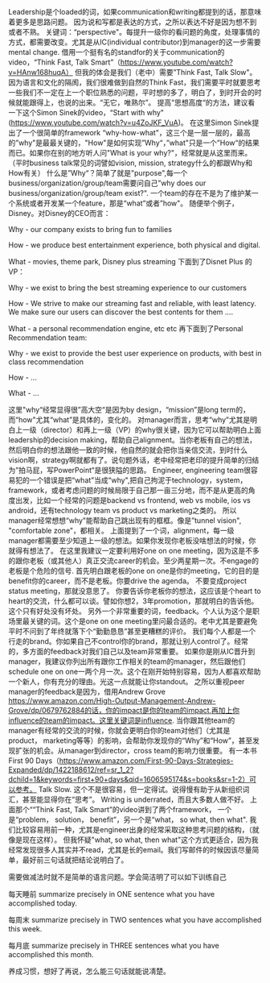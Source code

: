 Leadership是个loaded的词，如果communication和writing都提到的话，那意味着更多是思路问题。
因为说和写都是表达的方式，之所以表达不好是因为想不到或者不熟。
关键词：“perspective"。每提升一级你的看问题的角度，处理事情的方式，都需要改变。尤其是从IC(individual contributor)到manager的这一步需要mental change.
借用一个挺有名的standfor的关于communication的video，“Think Fast, Talk Smart”（https://www.youtube.com/watch?v=HAnw168huqA）
但我的体会是我们（老中）需要”Think Fast, Talk Slow"。
因为语言和文化的隔阂，我们很难做到自然的Think Fast，我们需要平时就要思考一些我们不一定在上一个职位熟悉的问题，平时想的多了，明白了，到时开会的时候就能跟得上，也说的出来。“无它，唯熟尔”。
提高“思想高度“的方法，建议看一下这个Simon Sinek的video，“Start with why" (https://www.youtube.com/watch?v=u4ZoJKF_VuA)。
在这里Simon Sinek提出了一个很简单的framework “why-how-what"，这三个是一层一层的，最高的”why"是最最关键的，"How"是如何实现”Why“，”what"只是一个”How“的结果而已。如果你在别的地方听人问"What is your why?"，经常就是从这里而来。
（平时business talk常见的词譬如vision, mission, strategy什么的都跟Why和How有关）
什么是”Why“？简单了就是"purpose",每一个business/organization/group/team需要问自己”why does our business/organization/group/team exist?". 一个team的存在不是为了维护某一个系统或者开发某一个feature，那是“what”或者”how"。
随便举个例子，Disney。对Disney的CEO而言：

Why - our company exists to bring fun to families

How - we produce best entertainment experience, both physical and digital.

What - movies, theme park, Disney plus streaming
下面到了Disnet Plus 的VP：

Why - we exist to bring the best streaming experience to our customers

How - We strive to make our streaming fast and reliable, with least latency. We make sure our users can discover the best contents for them ....

What - a personal recommendation engine, etc etc
再下面到了Personal Recommendation team:

Why - we exist to provide the best user experience on products, with best in class recommendation

How - ...

What - ...

这里"why“经常显得很”高大空“是因为by design，“mission”是long term的，而“how"尤其“what”是具体的，变化的。
对manager而言，思考“why”尤其是明白上一级（director）和再上一级（VP）的why很关键，因为它可以帮助明白上面leadership的decision making，帮助自己alignment。当你老板有自己的想法，然后明白你的想法跟他一致的时候，他自然的就会把你当亲信交流，到时什么vision啊，strategy啊就都有了。说句题外话，老中经常把老印的提升简单的归结为”拍马屁，写PowerPoint“是很狭隘的思路。
Engineer, engineering team很容易犯的一个错误是把“what”当成“why",把自己拘泥于technology，system，framework，或者考虑问题的时候局限于自己那一亩三分地，而不是从更高的角度出发，比如一个经常的问题是backend vs frontend, web vs mobile, ios vs android，还有technology team vs product vs marketing之类的。
所以manager经常想想“why"能帮助自己跳出现有的框框。像是”tunnel vision", "comfortable zone"，都相关。
上面提到了一个词，alignment，每一级manager都需要至少知道上一级的想法。如果你发现你老板没啥想法的时候，你就得有想法了。
在这里我建议一定要利用好one on one meeting，因为这是不多的跟你老板（或其他人）真正交流career的机会。至少两星期一次。不engage的老板是个危险的信号.
首先明白跟老板的one on one是你的meeting，它的目的是benefit你的career，而不是老板。你要drive the agenda。
不要变成project status meeting，那就没意思了。
你要告诉你老板你的想法，这应该是个heart to heart的交流，什么都可以谈。譬如你想2，3年promotion，那就明白的告诉他。这个只有好处没有坏处。
另外一个非常重要的词，feedback。个人认为这个是职场里最关键的词。这个是one on one meeting里问最合适的。老中尤其是要避免平时不问到了年终就落下个“勤勤恳恳”甚至更糟糕的评价。
我们每个人都是一个行走的brand。你如果自己不control你的brand，那就让别人control了。经常的，多方面的feedback对我们自己以及team非常重要。
如果你是刚从IC晋升到manager，我建议你列出所有跟你工作相关的team的manager，然后跟他们schedule one on one一两个月一次。这个在刚开始特别容易，因为人都喜欢帮助一个新人，你有充分的理由。光这一点就能让你standout。
之所以重视peer manager的feedback是因为，借用Andrew Grove https://www.amazon.com/High-Output-Management-Andrew-Grove/dp/0679762884的话，你的impact是你的team的impact,再加上你influence的team的impact。这里关键词是influence.
当你跟其他team的manager有经常的交流的时候，你就会更明白你的team对他们（尤其是product， marketing等等）的影响，会帮助你发现你的“Why”和“How”，甚至发现扩张的机会。从manager到director，cross team的影响力很重要。
有一本书First 90 Days（https://www.amazon.com/First-90-Days-Strategies-Expanded/dp/1422188612/ref=sr_1_2?dchild=1&keywords=first+90+days&qid=1606595174&s=books&sr=1-2）可以参考。
Talk Slow.
这个不是很容易，但一定得试。说得慢有助于从新组织词汇，甚至能显得你在“思考”。
Writing is underrated，而且大多数人做不好。
上面那个““Think Fast, Talk Smart”的video讲到了两个framework， 一个是“problem， solution， benefit”，另一个是“what， so what, then what". 我们比较容易用前一种，尤其是engineer出身的经常采取这种思考问题的结构，（就像是现在这样）。
但我怀疑"what, so what, then what"这个方式更适合，因为我经常发现很多人其实并不read，尤其是长的email。我们写邮件的时候因该尽量简单，最好前三句话就把结论说明白了。

需要做减法时就不是简单的语言问题。学会简洁明了可以如下训练自己

每天睡前 summarize precisely in ONE sentence what you have accomplished today.

每周末 summarize precisely in TWO sentences what you have accomplished this week.

每月底 summarize precisely in THREE sentences what you have accomplished this month.

养成习惯，想好了再说，怎么能三句话就能说凊楚。